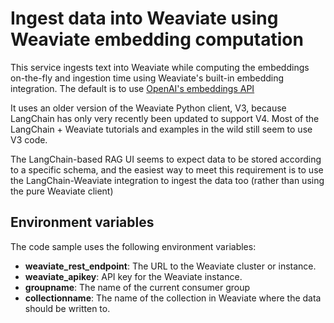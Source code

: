 # Ingest data into Weaviate using Weaviate embedding computation

This service ingests text into Weaviate while computing the embeddings on-the-fly and ingestion time using Weaviate's built-in embedding integration. The default is to use [OpenAI's embeddings API](https://weaviate.io/developers/weaviate/modules/retriever-vectorizer-modules/text2vec-openai) 

It uses an older version of the Weaviate Python client, V3, because LangChain has only very recently been updated to support V4. Most of the LangChain + Weaviate tutorials and examples in the wild still seem to use V3 code.

The LangChain-based RAG UI seems to expect data to be stored according to a specific schema, and the easiest way to meet this requirement is to use the LangChain-Weaviate integration to ingest the data too (rather than using the pure Weaviate client)


## Environment variables

The code sample uses the following environment variables:

- **weaviate_rest_endpoint**: The URL to the Weaviate cluster or instance.
- **weaviate_apikey**: API key for the Weaviate instance.
- **groupname**: The name of the current consumer group
- **collectionname**: The name of the collection in Weaviate where the data should be written to.

